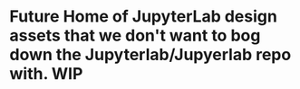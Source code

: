 # Future Home of JupyterLab design assets that we don't want to bog down the Jupyterlab/Jupyerlab repo with. WIP
